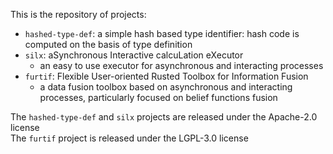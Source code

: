 This is the repository of projects:
* `hashed-type-def`: a simple hash based type identifier: hash code is computed on the basis of type definition
* `silx`: aSynchronous Interactive calcuLation eXecutor
  * an easy to use executor for asynchronous and interacting processes
* `furtif`: Flexible User-oriented Rusted Toolbox for Information Fusion
  * a data fusion toolbox based on asynchronous and interacting processes, particularly focused on belief functions fusion  

The `hashed-type-def` and `silx` projects are released under the Apache-2.0 license  
The `furtif` project is released under the LGPL-3.0 license